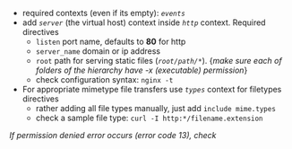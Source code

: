 - required contexts (even if its empty): *`events`*
- add *`server`* (the virtual host) context inside *`http`* context. Required directives
	- `listen` port name, defaults to **80** for http
	- `server_name` domain or ip address
	- `root` path for serving static files (*`root/path/*`*). {*make sure each of folders of the hierarchy have -x (executable) permission*}
	- check configuration syntax: `nginx -t`
- For appropriate mimetype file transfers use *`types`* context for filetypes directives
	- rather adding all file types manually, just add `include mime.types`
	- check a sample file type: `curl -I http:*/filename.extension`

*If permission denied error occurs (error code 13), check*
